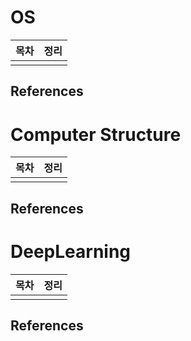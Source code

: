 # OS

|목차|정리|
|----|----|
|||

## References

# Computer Structure

|목차|정리|
|----|----|
|||

## References

# DeepLearning

|목차|정리|
|----|----|
|||

## References
